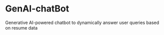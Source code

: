 # GenAI-chatBot
Generative AI-powered chatbot to dynamically answer user queries based on resume data
